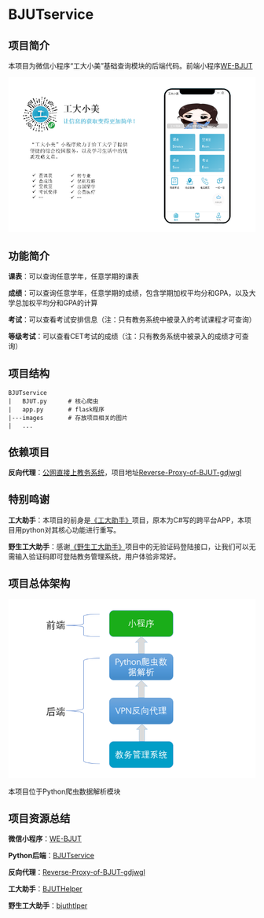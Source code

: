 # BJUTservice
## 项目简介
本项目为微信小程序“工大小美”基础查询模块的后端代码。前端小程序[WE-BJUT](https://github.com/xiefeifeigithub/WE-BJUT)

![工大小美首页图片](https://github.com/YahuiAn/BJUTservice/raw/master/images/%E5%B7%A5%E5%A4%A7%E5%B0%8F%E7%BE%8E.png)
## 功能简介
**课表**：可以查询任意学年，任意学期的课表

**成绩**：可以查询任意学年，任意学期的成绩，包含学期加权平均分和GPA，以及大学总加权平均分和GPA的计算

**考试**：可以查看考试安排信息（注：只有教务系统中被录入的考试课程才可查询）

**等级考试**：可以查看CET考试的成绩（注：只有教务系统中被录入的成绩才可查询）
## 项目结构
```
BJUTservice
|	BJUT.py  	 # 核心爬虫
|	app.py   	 # flask程序
|---images		 # 存放项目相关的图片 
|	...
```

## 依赖项目
**反向代理**：[公网直接上教务系统](https://ibjut.cn)，项目地址[Reverse-Proxy-of-BJUT-gdjwgl](https://github.com/ZenBuilds/Reverse-Proxy-of-BJUT-gdjwgl)
## 特别鸣谢
**工大助手**：本项目的前身是[《工大助手》](https://github.com/cjw1115/BJUTHelper)项目，原本为C#写的跨平台APP，本项目用python对其核心功能进行重写。

**野生工大助手**：感谢[《野生工大助手》](https://github.com/wangyufeng0615/bjuthelper)项目中的无验证码登陆接口，让我们可以无需输入验证码即可登陆教务管理系统，用户体验非常好。
## 项目总体架构
![项目结构图](https://github.com/YahuiAn/BJUTservice/raw/master/images/BJUTservice%E7%BB%93%E6%9E%84%E5%9B%BE.png)

本项目位于Python爬虫数据解析模块
## 项目资源总结
**微信小程序**：[WE-BJUT](https://github.com/xiefeifeigithub/WE-BJUT)

**Python后端**：[BJUTservice](https://github.com/yahuian/BJUTservice)

**反向代理**：[Reverse-Proxy-of-BJUT-gdjwgl](https://github.com/ZenBuilds/Reverse-Proxy-of-BJUT-gdjwgl)

**工大助手**：[BJUTHelper](https://github.com/cjw1115/BJUTHelper)

**野生工大助手**：[bjuthtlper](https://github.com/wangyufeng0615/bjuthelper)
